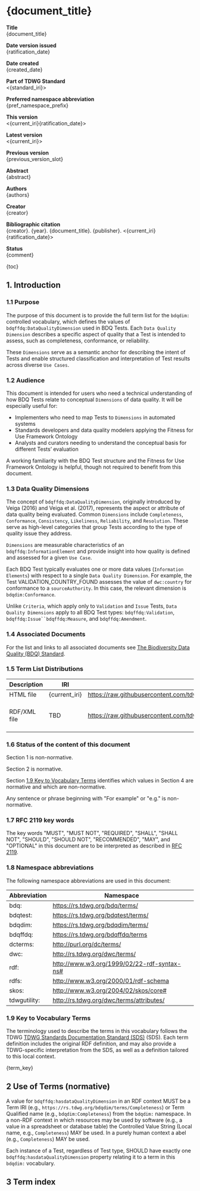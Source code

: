 <!--- Template for header, values provided from yaml configuration --->
# {document_title}

**Title**<br>
{document_title}

**Date version issued**<br>
{ratification_date}

**Date created**<br>
{created_date}

**Part of TDWG Standard**<br>
<{standard_iri}>

**Preferred namespace abbreviation**<br>
{pref_namespace_prefix}

**This version**<br>
<{current_iri}{ratification_date}>

**Latest version**<br>
<{current_iri}>

**Previous version**<br>
{previous_version_slot}

**Abstract**<br>
{abstract}

**Authors**<br>
{authors}

**Creator**<br>
{creator}

**Bibliographic citation**<br>
{creator}. {year}. {document_title}. {publisher}. <{current_iri}{ratification_date}>

**Status**<br>
{comment}

{toc}

## 1. Introduction

### 1.1 Purpose

The purpose of this document is to provide the full term list for the `bdqdim:` controlled vocabulary, which defines the values of `bdqffdq:DataQualityDimension` used in BDQ Tests. Each `Data Quality Dimension` describes a specific aspect of quality that a Test is intended to assess, such as completeness, conformance, or reliability.

These `Dimensions` serve as a semantic anchor for describing the intent of Tests and enable structured classification and interpretation of Test results across diverse `Use Cases`.

### 1.2 Audience

This document is intended for users who need a technical understanding of how BDQ Tests relate to conceptual `Dimensions` of data quality. It will be especially useful for:

- Implementers who need to map Tests to `Dimensions` in automated systems
- Standards developers and data quality modelers applying the Fitness for Use Framework Ontology
- Analysts and curators needing to understand the conceptual basis for different Tests’ evaluation

A working familiarity with the BDQ Test structure and the Fitness for Use Framework Ontology is helpful, though not required to benefit from this document.

### 1.3 Data Quality Dimensions

The concept of `bdqffdq:DataQualityDimension`, originally introduced by Veiga (2016) and Veiga et al. (2017), represents the aspect or attribute of data quality being evaluated. Common `Dimensions` include `Completeness`, `Conformance`, `Consistency`, `Likeliness`, `Reliability`, and `Resolution`. These serve as high-level categories that group Tests according to the type of quality issue they address.

`Dimensions` are measurable characteristics of an `bdqffdq:InformationElement` and provide insight into how quality is defined and assessed for a given `Use Case`.

Each BDQ Test typically evaluates one or more data values (`Information Elements`) with respect to a single `Data Quality Dimension`. For example, the Test VALIDATION_COUNTRY_FOUND assesses the value of `dwc:country` for conformance to a `sourceAuthority`. In this case, the relevant dimension is `bdqdim:Conformance`.

Unlike `Criteria`, which apply only to `Validation` and `Issue` Tests, `Data Quality Dimensions` apply to all BDQ Test types: `bdqffdq:Validation`, `bdqffdq:Issue``bdqffdq:Measure`, and `bdqffdq:Amendment`.

### 1.4 Associated Documents

For the list and links to all associated documents see [The Biodiversity Data Quality (BDQ) Standard](../../../index.md).

### 1.5 Term List Distributions

| Description | IRI | Download URL | Note | 
| ----------- | --- | -----------  | ---- | 
| HTML file   | {current_iri} | https://raw.githubusercontent.com/tdwg/bdq/master/tg2/_review/docs/list/{pref_namespace_prefix}/index.md | This file | 
| RDF/XML file | TBD | https://raw.githubusercontent.com/tdwg/bdq/master/tg2/_review/dist/{pref_namespace_prefix}.xml | Example for submission, to be generated | 

### 1.6 Status of the content of this document

Section 1 is non-normative.

Section 2 is normative.

Section [1.9 Key to Vocabulary Terms](#19-key-to-vocabulary-terms) identifies which values in Section 4 are normative and which are non-normative.

Any sentence or phrase beginning with "For example" or "e.g." is non-normative.

### 1.7 RFC 2119 key words

The key words "MUST", "MUST NOT", "REQUIRED", "SHALL", "SHALL NOT", "SHOULD", "SHOULD NOT", "RECOMMENDED", "MAY", and "OPTIONAL" in this document are to be interpreted as described in [RFC 2119](https://tools.ietf.org/html/rfc2119).

### 1.8 Namespace abbreviations

The following namespace abbreviations are used in this document:

| **Abbreviation** | **Namespace** |
| ------------ | -------------                               |
| bdq:         | https://rs.tdwg.org/bdq/terms/              |
| bdqtest:     | https://rs.tdwg.org/bdqtest/terms/          |
| bdqdim:      | https://rs.tdwg.org/bdqdim/terms/           |
| bdqffdq:     | https://rs.tdwg.org/bdqffdq/terms           |
| dcterms:     | http://purl.org/dc/terms/                   |
| dwc:         | http://rs.tdwg.org/dwc/terms/               |
| rdf:         | http://www.w3.org/1999/02/22-rdf-syntax-ns# |
| rdfs:        | http://www.w3.org/2000/01/rdf-schema        |
| skos:        | http://www.w3.org/2004/02/skos/core#        |
| tdwgutility: | http://rs.tdwg.org/dwc/terms/attributes/    |

### 1.9 Key to Vocabulary Terms

The terminology used to describe the terms in this vocabulary follows the TDWG [TDWG Standards Documentation Standard (SDS)](https://www.tdwg.org/standards/sds/) (SDS). Each term definition includes the original RDF definition, and may also provide a TDWG-specific interpretation from the SDS, as well as a definition tailored to this local context.

{term_key}

## 2 Use of Terms (normative)

A value for `bdqffdq:hasdataQualityDimension` in an RDF context MUST be a Term IRI (e.g., `https://rs.tdwg.org/bdqdim/terms/Completeness`) or Term Qualified name (e.g., `bdqdim:Completeness`) from the `bdqdim:` namespace. In a non-RDF context in which resources may be used by software (e.g., a value in a spreadsheet or database table) the Controlled Value String (Local name, e.g., `Completeness`) MAY be used. In a purely human context a abel (e.g., `Completeness`) MAY be used.

Each instance of a Test, regardless of Test type, SHOULD have exactly one `bdqffdq:hasdataQualityDimension` property relating it to a term in this `bdqdim:` vocabulary.

## 3 Term index
